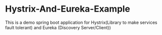 # Hystrix-And-Eureka-Example
This is a demo spring boot application for Hystrix(Library to make services fault tolerant) and Eureka (Discovery Server/Client))
